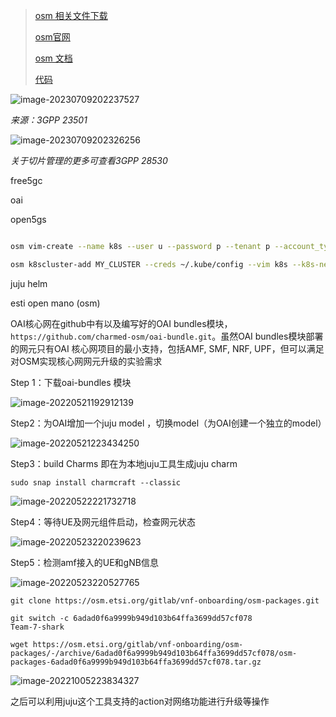 > [osm 相关文件下载](https://osm-download.etsi.org/ftp/)
>
> [osm官网](https://osm.etsi.org/)
>
> [osm 文档](https://osm.etsi.org/docs/user-guide/latest/)
>
> [代码](https://osm.etsi.org/gitlab/vnf-onboarding/osm-packages/-/tree/6adad0f6a9999b949d103b64ffa3699dd57cf078/Hackfest_Demos/OSM-MR11/Team-7-Shark)



![image-20230709202237527](https://pggo.oss-cn-beijing.aliyuncs.com/img/image-20230709202237527.png)

*来源：3GPP 23501*

![image-20230709202326256](https://pggo.oss-cn-beijing.aliyuncs.com/img/image-20230709202326256.png)

*关于切片管理的更多可查看3GPP 28530*



free5gc 

oai 

open5gs



```sh

osm vim-create --name k8s --user u --password p --tenant p --account_type dummy --auth_url http://192.168.59.99/dummy

osm k8scluster-add MY_CLUSTER --creds ~/.kube/config --vim k8s --k8s-nets '{k8s-net1: null}' --version "1.23" --description="Kubernetes Cluster"
```







juju helm

esti open mano (osm)

OAI核心网在github中有以及编写好的OAI bundles模块，`https://github.com/charmed-osm/oai-bundle.git`。虽然OAI bundles模块部署的网元只有OAI 核心网项目的最小支持，包括AMF, SMF, NRF, UPF，但可以满足对OSM实现核心网网元升级的实验需求

Step 1：下载oai-bundles 模块

![image-20220521192912139](https://pggo.oss-cn-beijing.aliyuncs.com/img/image-20220521192912139.png)

Step2：为OAI增加一个juju model ，切换model（为OAI创建一个独立的model）

![image-20220521223434250](https://pggo.oss-cn-beijing.aliyuncs.com/img/image-20220521223434250.png)

Step3：build Charms 即在为本地juju工具生成juju charm

`sudo snap install charmcraft --classic`

![image-20220522221732718](https://pggo.oss-cn-beijing.aliyuncs.com/img/image-20220522221732718.png)

Step4：等待UE及网元组件启动，检查网元状态

![image-20220523220239623](https://pggo.oss-cn-beijing.aliyuncs.com/img/image-20220523220239623.png)

Step5：检测amf接入的UE和gNB信息

![image-20220523220527765](https://pggo.oss-cn-beijing.aliyuncs.com/img/image-20220523220527765.png)

```
git clone https://osm.etsi.org/gitlab/vnf-onboarding/osm-packages.git

git switch -c 6adad0f6a9999b949d103b64ffa3699dd57cf078
Team-7-shark

wget https://osm.etsi.org/gitlab/vnf-onboarding/osm-packages/-/archive/6adad0f6a9999b949d103b64ffa3699dd57cf078/osm-packages-6adad0f6a9999b949d103b64ffa3699dd57cf078.tar.gz
```

![image-20221005223834327](https://pggo.oss-cn-beijing.aliyuncs.com/img/image-20221005223834327.png)

之后可以利用juju这个工具支持的action对网络功能进行升级等操作

